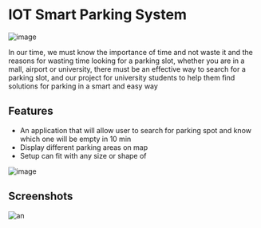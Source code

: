 # IOT Smart Parking System

![image](https://user-images.githubusercontent.com/107313605/181626537-38edfb72-7c9f-43aa-8830-3e853fe50c22.png)

In our time, we must know the importance of time and not waste it and the reasons for wasting time looking for a parking slot, whether you are in a mall, airport or university, there must be an effective way to search for a parking slot, and our project for university students to help them find solutions for parking in a smart and easy way

## Features

- An application that will allow user to search 
for parking spot and know which one will be
empty in 10 min
- Display different parking areas on map 
- Setup can fit with any size or shape of 

![image](https://user-images.githubusercontent.com/107313605/181627271-274842f4-97ad-4081-a5d0-2c38668cdc59.png)

## Screenshots
![an](https://user-images.githubusercontent.com/107313605/181631318-c8fb8c93-4177-42bd-a49f-427d773b8fb1.png)




